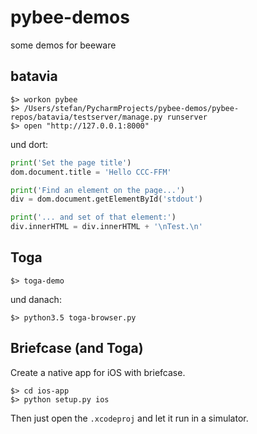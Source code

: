 # pybee-demos
some demos for beeware

## batavia

```
$> workon pybee
$> /Users/stefan/PycharmProjects/pybee-demos/pybee-repos/batavia/testserver/manage.py runserver
$> open "http://127.0.0.1:8000"
```

und dort:

```python
print('Set the page title')
dom.document.title = 'Hello CCC-FFM'

print('Find an element on the page...')
div = dom.document.getElementById('stdout')

print('... and set of that element:')
div.innerHTML = div.innerHTML + '\nTest.\n'
```


## Toga

```
$> toga-demo
```

und danach:

```
$> python3.5 toga-browser.py
```

## Briefcase (and Toga)

Create a native app for iOS with briefcase.

```
$> cd ios-app
$> python setup.py ios
```

Then just open the `.xcodeproj` and let it run in a simulator.
